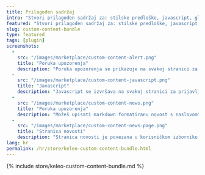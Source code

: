 ```yaml
---
title: Prilagođen sadržaj
intro: "Stvori prilagođen sadržaj za: stilske predloške, javascript, globalnu poruku upozorenja i novu stranicu za prikaz markdown formatiranog sadržaja za novosti poduzeća."
featured: "Stvori prilagođen sadržaj za: stilske predloške, javascript, globalnu poruku upozorenja i novu stranicu za prikaz markdown formatiranog sadržaja za novosti poduzeća."
slug: custom-content-bundle
type: featured
tags: [plugin]
screenshots:
  - 
    src: "/images/marketplace/custom-content-alert.png"
    title: "Poruka upozorenja"
    description: "Poruka upozorenja se prikazuje na svakoj stranici za prijavljene korisnike"
  - 
    src: "/images/marketplace/custom-content-javascript.png"
    title: "Javascript"
    description: "Javascript se izvršava na svakoj stranici za prijavljene korisnike"
  - 
    src: "/images/marketplace/custom-content-news.png"
    title: "Poruka upozorenja"
    description: "Možeš upisati markdown formatiranu novost s naslovom"
  - 
    src: "/images/marketplace/custom-content-news-page.png"
    title: "Stranica novosti"
    description: "Stranica novosti je povezana u korisničkom izborniku i prikazuje tvoju markdown formatiranu poruku"
lang: hr
permalink: /hr/store/keleo-custom-content-bundle.html
---
```


{% include store/keleo-custom-content-bundle.md %}
